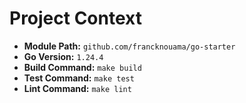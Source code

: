 # Project Context

- **Module Path:** `github.com/francknouama/go-starter`
- **Go Version:** `1.24.4`
- **Build Command:** `make build`
- **Test Command:** `make test`
- **Lint Command:** `make lint`
